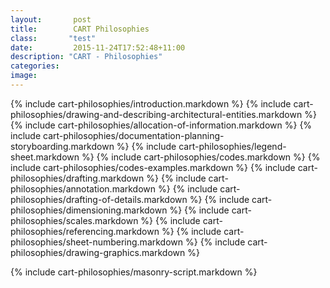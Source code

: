 ```yaml
---
layout:       post
title:        CART Philosophies
class:       "test"
date:         2015-11-24T17:52:48+11:00
description: "CART - Philosophies"
categories:      
image:        
---
```




<div id="cart-philosophies">

{% include cart-philosophies/introduction.markdown %}
{% include cart-philosophies/drawing-and-describing-architectural-entities.markdown %}
{% include cart-philosophies/allocation-of-information.markdown %}
{% include cart-philosophies/documentation-planning-storyboarding.markdown %}
{% include cart-philosophies/legend-sheet.markdown %}
{% include cart-philosophies/codes.markdown %}
{% include cart-philosophies/codes-examples.markdown %}
{% include cart-philosophies/drafting.markdown %}
{% include cart-philosophies/annotation.markdown %}
{% include cart-philosophies/drafting-of-details.markdown %}
{% include cart-philosophies/dimensioning.markdown %}
{% include cart-philosophies/scales.markdown %}
{% include cart-philosophies/referencing.markdown %}
{% include cart-philosophies/sheet-numbering.markdown %}
{% include cart-philosophies/drawing-graphics.markdown %}

</div>

{% include cart-philosophies/masonry-script.markdown %}


